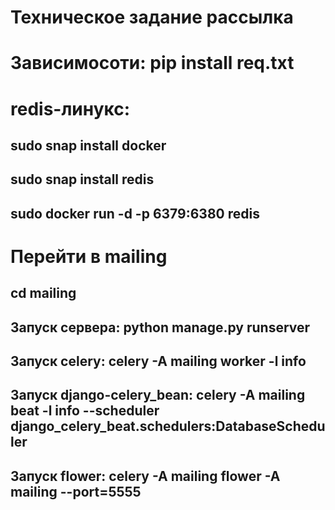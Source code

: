 
# Техническое задание рассылка

# Зависимосоти: pip install req.txt  
# redis-линукс: 
## sudo snap install docker
## sudo snap install redis
## sudo docker run -d -p 6379:6380 redis
# Перейти в mailing
## cd mailing
## Запуск сервера: python manage.py runserver
## Запуск celery: celery -A mailing worker -l info
## Запуск django-celery_bean: celery -A mailing beat -l info --scheduler django_celery_beat.schedulers:DatabaseScheduler
## Запуск flower: celery -A mailing flower -A mailing --port=5555






